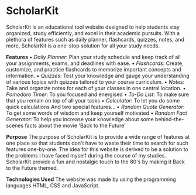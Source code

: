 # ScholarKit

ScholarKit is an educational tool website designed to help students stay organized, study efficiently, and excel in their academic pursuits. With a plethora of features such as daily planner, flashcards, quizzes, notes, and more, ScholarKit is a one-stop solution for all your study needs.

**Features**
• 	*Daily Planner*: Plan your study schedule and keep track of all your assignments, exams, and deadlines with ease.
•	  *Flashcards*: Create, customize, and practice flashcards to memorize important concepts and information.
•	  *Quizzes*: Test your knowledge and gauge your understanding of various topics with quizzes tailored to your course curriculum.
•	  *Notes*: Take and organize notes for each of your classes in one central location.
•	  *Pomodoro Timer*: To you focused and energised
•	  *To-Do List*: To make sure that you remain on top of all your tasks
• 	*Calculator*: To let you do some quick calculations
And two special features...
•	  *Random Quote Generator*: To get some words of wisdom and keep yourself motivated
•	  *Random Fact Generator*: To help you increase your knowledge about some behind-the-scenes facts about the movie 'Back to the Future'

**Purpose**
The purpose of ScholarKit is to provide a wide range of features at one place so that students don't have to waste their time to search for such features one-by-one. The idea for this website is derived to be a solution to the problems I have faced myself during the course of my studies. ScholarKit provide a fun and nostalgic touch to the 80's by making it Back to the Future themed. 

**Technologies Used**
The website was made by using the programming languages HTML, CSS and JavaScript.
